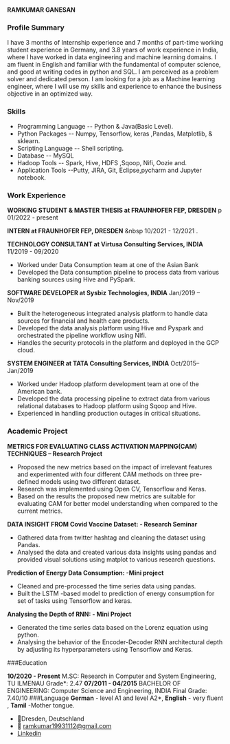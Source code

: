 #### RAMKUMAR GANESAN

### Profile Summary

I have 3 months of Internship experience and 7 months of part-time working student experience in Germany, and 3.8 years of work experience in India, where I have worked in data engineering and machine learning domains. I am fluent in English and familiar with the fundamental of computer science, and good at writing codes in python and SQL. I am perceived as a problem solver and dedicated person. I am looking for a job as a Machine learning engineer, where I will use my skills and experience to enhance the business objective in an optimized way.

### Skills

- Programming Language -- Python & Java(Basic Level).
- Python Packages      -- Numpy, Tensorflow, keras ,Pandas, Matplotlib, & sklearn.
- Scripting Language	   -- Shell scripting.
- Database    		       -- MySQL
- Hadoop Tools   		     -- Spark, Hive, HDFS ,Sqoop, Nifi, Oozie and.
- Application Tools       --Putty, JIRA, Git, Eclipse,pycharm and Jupyter notebook.

### Work Experience

**WORKING STUDENT & MASTER THESIS at FRAUNHOFER FEP, DRESDEN**  p 01/2022 - present




**INTERN at FRAUNHOFER FEP, DRESDEN**  &nbsp 10/2021 - 12/2021    .
       


**TECHNOLOGY CONSULTANT at Virtusa Consulting Services, INDIA**    11/2019 - 09/2020

- Worked under Data Consumption team at one of the Asian Bank  
- Developed the Data consumption pipeline to process data from various banking sources using Hive and PySpark.

**SOFTWARE DEVELOPER at Sysbiz Technologies, INDIA**    Jan/2019 – Nov/2019

- Built the heterogeneous integrated analysis platform to handle data sources for financial and health care products.
- Developed the data analysis platform using Hive and Pyspark and orchestrated the pipeline workflow using NIfi.
- Handles the security protocols in the platform and deployed in the GCP cloud.

**SYSTEM ENGINEER at TATA Consulting Services, INDIA**   Oct/2015– Jan/2019

- Worked under Hadoop platform development team at one of the American bank.
- Developed the data processing pipeline to extract data from various relational databases to Hadoop platform using Sqoop and Hive.
- Experienced in handling production outages in critical situations.

### Academic Project
**METRICS FOR EVALUATING CLASS ACTIVATION MAPPING(CAM) TECHNIQUES – Research Project**
-	Proposed the new metrics based on the impact of irrelevant features and experimented with four different CAM methods on three pre-defined models using two different dataset.
-	Research was implemented using Open CV, Tensorflow and Keras.
-	Based on the results the proposed new metrics are suitable for evaluating CAM for better model understanding when compared to the current metrics.

**DATA INSIGHT FROM Covid Vaccine Dataset:  - Research Seminar** 
-	 Gathered data from twitter hashtag and cleaning the dataset using Pandas.
-	 Analysed the data and created various data insights using pandas and provided visual solutions using matplot to various research questions. 

**Prediction of Energy Data Consumption:  -Mini project**
-	Cleaned and pre-processed the time series data using pandas.
-	Built the LSTM -based model to prediction of energy consumption for set of tasks using Tensorflow and keras.

**Analysing the Depth of RNN: - Mini Project**
-	Generated the time series data based on the Lorenz equation using python.
-	 Analysing the behavior of the Encoder-Decoder RNN architectural depth by adjusting its hyperparameters using Tensorflow and Keras.

###Education

**10/2020 - Present**       M.SC: Research in Computer and System Engineering, TU ILMENAU            Grade*: 2.47
**07/2011 - 04/2015**     BACHELOR OF ENGINEERING: Computer Science and Engineering, INDIA    Final Grade: 7.40/10 
###Language
**German** - level A1 and level A2*, **English** - very fluent , **Tamil** -Mother tongue.


- 📍Dresden, Deutschland
- 📧 ramkumar19931112@gmail.com
- [Linkedin](https://www.linkedin.com/in/ram-kumar-869707a1/)
